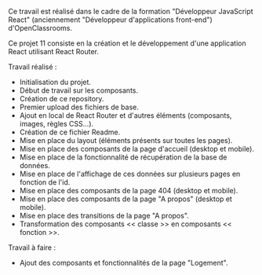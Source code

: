 Ce travail est réalisé dans le cadre de la formation "Développeur JavaScript React" (anciennement "Développeur d'applications front-end") d'OpenClassrooms.

Ce projet 11 consiste en la création et le développement d'une application React utilisant React Router.

Travail réalisé :
- Initialisation du projet.
- Début de travail sur les composants.
- Création de ce repository.
- Premier upload des fichiers de base.
- Ajout en local de React Router et d'autres éléments (composants, images, règles CSS...).
- Création de ce fichier Readme.
- Mise en place du layout (éléments présents sur toutes les pages).
- Mise en place des composants de la page d'accueil (desktop et mobile).
- Mise en place de la fonctionnalité de récupération de la base de données.
- Mise en place de l'affichage de ces données sur plusieurs pages en fonction de l'id.
- Mise en place des composants de la page 404 (desktop et mobile).
- Mise en place des composants de la page "A propos" (desktop et mobile).
- Mise en place des transitions de la page "A propos".
- Transformation des composants << classe >> en composants << fonction >>.

Travail à faire :
- Ajout des composants et fonctionnalités de la page "Logement".